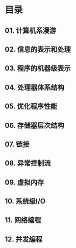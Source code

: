 # 目录

## 01. 计算机系漫游

## 02. 信息的表示和处理

## 03. 程序的机器级表示

## 04. 处理器体系结构

## 05. 优化程序性能

## 06. 存储器层次结构

## 07. 链接

## 08. 异常控制流

## 09. 虚拟内存

## 10. 系统级I/O

## 11. 网络编程

## 12. 并发编程



